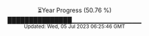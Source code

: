 <p align="center">
⏳Year Progress (50.76 %) <br>
███████████████▁▁▁▁▁▁▁▁▁▁▁▁▁▁▁ <br>
<sub>Updated: Wed, 05 Jul 2023 06:25:46 GMT</sub>
</p>

